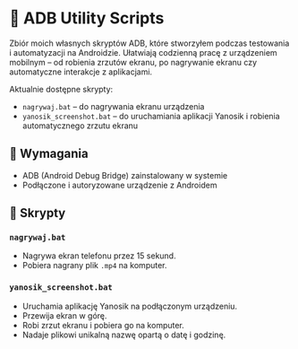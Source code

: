 # 📱 ADB Utility Scripts

Zbiór moich własnych skryptów ADB, które stworzyłem podczas testowania i automatyzacji na Androidzie. Ułatwiają codzienną pracę z urządzeniem mobilnym – od robienia zrzutów ekranu, po nagrywanie ekranu czy automatyczne interakcje z aplikacjami.

Aktualnie dostępne skrypty:

- `nagrywaj.bat` – do nagrywania ekranu urządzenia
- `yanosik_screenshot.bat` – do uruchamiania aplikacji Yanosik i robienia automatycznego zrzutu ekranu

## 🔧 Wymagania

- ADB (Android Debug Bridge) zainstalowany w systemie
- Podłączone i autoryzowane urządzenie z Androidem

## 📜 Skrypty

### `nagrywaj.bat`
- Nagrywa ekran telefonu przez 15 sekund.
- Pobiera nagrany plik `.mp4` na komputer.

### `yanosik_screenshot.bat`
- Uruchamia aplikację Yanosik na podłączonym urządzeniu.
- Przewija ekran w górę.
- Robi zrzut ekranu i pobiera go na komputer.
- Nadaje plikowi unikalną nazwę opartą o datę i godzinę.
